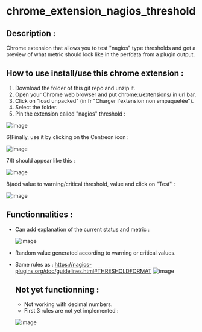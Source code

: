 # chrome_extension_nagios_threshold
## Description :
 Chrome extension that allows you to test "nagios" type thresholds and get a preview of what metric should look like in the perfdata from a plugin output.

## How to use install/use this chrome extension : 

1) Download the folder of this git repo and unzip it.
2) Open your Chrome web browser and put chrome://extensions/ in url bar.
3) Click on "load unpacked" (in fr "Charger l'extension non empaquetée").
4) Select the folder.
5) Pin the extension called "nagios" threshold :

![image](https://github.com/alexvea/chrome_extension_nagios_threshold/assets/35368807/da7104ec-25a2-4680-951c-d559ab16a132)

6)Finally, use it by clicking on the Centreon icon : 

![image](https://github.com/alexvea/chrome_extension_nagios_threshold/assets/35368807/2609d761-af27-460f-bc4d-0872d6a21edc)

7)It should appear like this : 

![image](https://github.com/alexvea/chrome_extension_nagios_threshold/assets/35368807/d028b797-b71a-4d10-bc03-902dd0f6d5b9)

8)add value to warning/critical threshold, value and click on "Test" : 

![image](https://github.com/alexvea/chrome_extension_nagios_threshold/assets/35368807/74522458-a0b0-4b69-941d-d18732acea70)


## Functionnalities :

- Can add explanation of the current status and metric :

  ![image](https://github.com/alexvea/chrome_extension_nagios_threshold/assets/35368807/26b90352-320e-4296-9561-059a1030bf70)

- Random value generated according to warning or critical values.
- Same rules as : https://nagios-plugins.org/doc/guidelines.html#THRESHOLDFORMAT
  ![image](https://github.com/alexvea/chrome_extension_nagios_threshold/assets/35368807/7672dbc8-1c70-4c58-9c96-5e661f36d4e7)


  ## Not yet functionning :

  - Not working with decimal numbers.
  - First 3 rules are not yet implemented :
 
  ![image](https://github.com/alexvea/chrome_extension_nagios_threshold/assets/35368807/ce7d88f8-dde1-4437-9ac3-fcf8ad024767)

